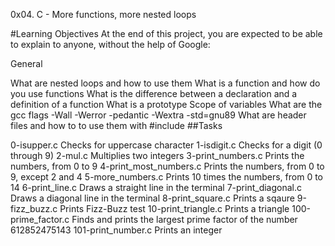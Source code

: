 0x04. C - More functions, more nested loops

#Learning Objectives At the end of this project, you are expected to be able to explain to anyone, without the help of Google:

General

What are nested loops and how to use them
What is a function and how do you use functions
What is the difference between a declaration and a definition of a function
What is a prototype
Scope of variables
What are the gcc flags -Wall -Werror -pedantic -Wextra -std=gnu89
What are header files and how to to use them with #include
##Tasks

0-isupper.c Checks for uppercase character
1-isdigit.c Checks for a digit (0 through 9)
2-mul.c Multiplies two integers
3-print_numbers.c Prints the numbers, from 0 to 9
4-print_most_numbers.c Prints the numbers, from 0 to 9, except 2 and 4
5-more_numbers.c Prints 10 times the numbers, from 0 to 14
6-print_line.c Draws a straight line in the terminal
7-print_diagonal.c Draws a diagonal line in the terminal
8-print_square.c Prints a sqaure
9-fizz_buzz.c Prints Fizz-Buzz test
10-print_triangle.c Prints a triangle
100-prime_factor.c Finds and prints the largest prime factor of the number 612852475143
101-print_number.c Prints an integer
